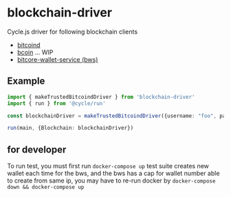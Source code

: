# blockchain-driver

Cycle.js driver for following blockchain clients

* [bitcoind](https://github.com/bitcoin/bitcoin)
* [bcoin](https://github.com/bcoin-org/bcoin) ... WIP
* [bitcore-wallet-service (bws)](https://github.com/bitpay/bitcore-wallet-service) 

## Example

```ts
import { makeTrustedBitcoindDriver } from 'blockchain-driver'
import { run } from '@cycle/run'

const blockchainDriver = makeTrustedBitcoindDriver({username: "foo", password: "bar", port: 18332})

run(main, {Blockchain: blockchainDriver})
```

## for developer

To run test, you must first run `docker-compose up`
test suite creates new wallet each time for the bws, and the bws has a cap for wallet number able to create from same ip,
you may have to re-run docker by `docker-compose down && docker-compose up`
